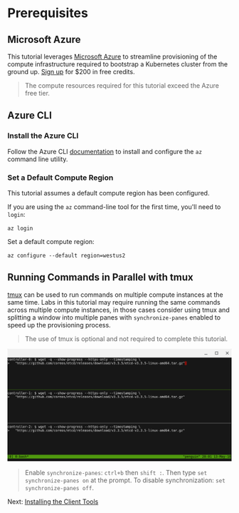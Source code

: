 # Prerequisites

## Microsoft Azure

This tutorial leverages [Microsoft Azure](https://azure.microsoft.com/en-us/) to streamline provisioning of the compute infrastructure required to bootstrap a Kubernetes cluster from the ground up. [Sign up](https://azure.microsoft.com/en-us/free/) for $200 in free credits.

> The compute resources required for this tutorial exceed the Azure free tier.

## Azure CLI

### Install the Azure CLI

Follow the Azure CLI [documentation](https://docs.microsoft.com/en-us/cli/azure/install-azure-cli?view=azure-cli-latest) to install and configure the `az` command line utility.

### Set a Default Compute Region

This tutorial assumes a default compute region has been configured.

If you are using the `az` command-line tool for the first time, you'll need to `login`:

```
az login
```

Set a default compute region:

```
az configure --default region=westus2
```

## Running Commands in Parallel with tmux

[tmux](https://github.com/tmux/tmux/wiki) can be used to run commands on multiple compute instances at the same time. Labs in this tutorial may require running the same commands across multiple compute instances, in those cases consider using tmux and splitting a window into multiple panes with `synchronize-panes` enabled to speed up the provisioning process.

> The use of tmux is optional and not required to complete this tutorial.

![tmux screenshot](images/tmux-screenshot.png)

> Enable `synchronize-panes`: `ctrl+b` then `shift :`. Then type `set synchronize-panes on` at the prompt. To disable synchronization: `set synchronize-panes off`.

Next: [Installing the Client Tools](02-client-tools.md)
